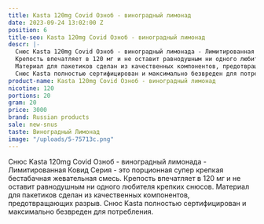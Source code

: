 ```yaml
---
title: Kasta 120mg Covid Озноб - виноградный лимонад
date: 2023-09-24 13:02:00 Z
position: 6
title-seo: Kasta 120mg Covid Озноб - виноградный лимонад
descr: |-
  Снюс Kasta 120mg Covid Озноб - виноградный лимонада - Лимитированная Ковид Серия - это порционная супер крепкая бестабачная жевательная смесь.
  Крепость впечатляет в 120 мг и не оставит равнодушным ни одного любителя крепких снюсов.
  Материал для пакетиков сделан из качественных компонентов, предотвращающих разрыв.
  Снюс Kasta полностью сертифицирован и максимально безвреден для потребления.
product-name: Kasta 120mg Covid Озноб - виноградный лимонад
nicotine: 120
portions: 20
gram: 20
price: 3000
brand: Russian products
sale: new-snus
taste: Виноградный Лимонад
image: "/uploads/5-75713c.png"
---
```


Снюс Kasta 120mg Covid Озноб - виноградный лимонада - Лимитированная Ковид Серия - это порционная супер крепкая бестабачная жевательная смесь.
Крепость впечатляет в 120 мг и не оставит равнодушным ни одного любителя крепких снюсов.
Материал для пакетиков сделан из качественных компонентов, предотвращающих разрыв.
Снюс Kasta полностью сертифицирован и максимально безвреден для потребления.
